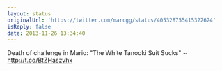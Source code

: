 ```yaml
---
layout: status
originalUrl: 'https://twitter.com/marcgg/status/405328755415322624'
isReply: false
date: 2013-11-26 13:34:40
---
```


Death of challenge in Mario: "The White Tanooki Suit Sucks" ~ http://t.co/BtZHaszvhx
